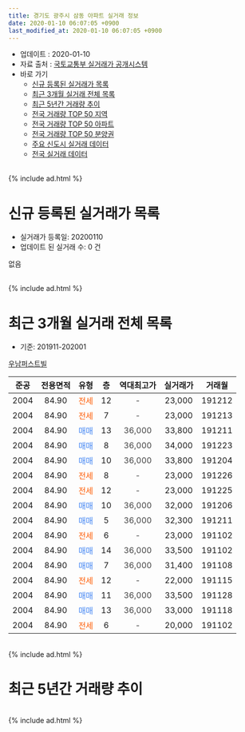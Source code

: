 ```yaml
---
title: 경기도 광주시 삼동 아파트 실거래 정보
date: 2020-01-10 06:07:05 +0900
last_modified_at: 2020-01-10 06:07:05 +0900
---
```


* 업데이트 : 2020-01-10
* 자료 출처 : [국토교통부 실거래가 공개시스템](http://rt.molit.go.kr)
* 바로 가기
    * [신규 등록된 실거래가 목록](#신규-등록된-실거래가-목록)
    * [최근 3개월 실거래 전체 목록](#최근-3개월-실거래-전체-목록)
    * [최근 5년간 거래량 추이](#최근-5년간-거래량-추이)
    * [전국 거래량 TOP 50 지역](https://inasie.github.io/apt-trade-info/최근-3개월-전국에서-가장-거래가-많이-발생한-지역)
    * [전국 거래량 TOP 50 아파트](https://inasie.github.io/apt-trade-info/최근-3개월-전국에서-가장-거래가-많이-발생한-아파트)
    * [전국 거래량 TOP 50 분양권](https://inasie.github.io/apt-trade-info/최근-3개월-전국에서-가장-거래가-많이-발생한-분양권)
    * [주요 신도시 실거래 데이터](https://inasie.github.io/apt-trade-info/주요-신도시)
    * [전국 실거래 데이터](https://inasie.github.io/apt-trade-info/전국)
<br>
{% include ad.html %}
<br>

# 신규 등록된 실거래가 목록
* 실거래가 등록일: 20200110
* 업데이트 된 실거래 수: 0 건

없음

<br>
{% include ad.html %}
<br>

# 최근 3개월 실거래 전체 목록
* 기준: 201911-202001


[우남퍼스트빌](https://search.naver.com/search.naver?query=%EA%B2%BD%EA%B8%B0%EB%8F%84+%EA%B4%91%EC%A3%BC%EC%8B%9C+%EC%82%BC%EB%8F%99+%EC%9A%B0%EB%82%A8%ED%8D%BC%EC%8A%A4%ED%8A%B8%EB%B9%8C)

|준공|전용면적|유형|층|역대최고가|실거래가|거래월|
|:---:|:---:|:---:|:---:|:---:|:---:|:---:|
|2004|84.90|<span style="color:#ff5a00">전세</span>|12|<span style="color:#444444">-</span>|23,000|191212|
|2004|84.90|<span style="color:#ff5a00">전세</span>|7|<span style="color:#444444">-</span>|23,000|191213|
|2004|84.90|<span style="color:#4285f3">매매</span>|13|<span style="color:#444444">36,000</span>|33,800|191211|
|2004|84.90|<span style="color:#4285f3">매매</span>|8|<span style="color:#444444">36,000</span>|34,000|191223|
|2004|84.90|<span style="color:#4285f3">매매</span>|10|<span style="color:#444444">36,000</span>|33,800|191204|
|2004|84.90|<span style="color:#ff5a00">전세</span>|8|<span style="color:#444444">-</span>|23,000|191226|
|2004|84.90|<span style="color:#ff5a00">전세</span>|12|<span style="color:#444444">-</span>|23,000|191225|
|2004|84.90|<span style="color:#4285f3">매매</span>|10|<span style="color:#444444">36,000</span>|32,000|191206|
|2004|84.90|<span style="color:#4285f3">매매</span>|5|<span style="color:#444444">36,000</span>|32,300|191211|
|2004|84.90|<span style="color:#ff5a00">전세</span>|6|<span style="color:#444444">-</span>|23,000|191102|
|2004|84.90|<span style="color:#4285f3">매매</span>|14|<span style="color:#444444">36,000</span>|33,500|191102|
|2004|84.90|<span style="color:#4285f3">매매</span>|7|<span style="color:#444444">36,000</span>|31,400|191108|
|2004|84.90|<span style="color:#ff5a00">전세</span>|12|<span style="color:#444444">-</span>|22,000|191115|
|2004|84.90|<span style="color:#4285f3">매매</span>|11|<span style="color:#444444">36,000</span>|33,500|191128|
|2004|84.90|<span style="color:#4285f3">매매</span>|13|<span style="color:#444444">36,000</span>|33,000|191118|
|2004|84.90|<span style="color:#ff5a00">전세</span>|6|<span style="color:#444444">-</span>|20,000|191102|


<br>
{% include ad.html %}
<br>

# 최근 5년간 거래량 추이


<div style="width:100%;">
    <canvas id="deal_progress" height="200"></canvas>
</div>

<script>
new Chart(document.getElementById("deal_progress"), {
    type: 'line',
    data: {
        labels: ['201501','201502','201503','201504','201505','201506','201507','201508','201509','201510','201511','201512','201601','201602','201603','201604','201605','201606','201607','201608','201609','201610','201611','201612','201701','201702','201703','201704','201705','201706','201707','201708','201709','201710','201711','201712','201801','201802','201803','201804','201805','201806','201807','201808','201809','201810','201811','201812','201901','201902','201903','201904','201905','201906','201907','201908','201909','201910','201911','201912','202001'],
        datasets: [{
            label: '매매',
            pointRadius: 1,
            data: [2, 4, 7, 1, 3, 4, 4, 2, 4, 5, 1, 1, 1, 1, 2, 3, 0, 3, 9, 7, 6, 2, 1, 0, 1, 0, 2, 0, 7, 2, 3, 0, 0, 3, 1, 3, 2, 2, 8, 4, 1, 2, 2, 6, 7, 4, 2, 1, 3, 0, 1, 2, 1, 3, 0, 2, 0, 3, 4, 5, 0],
            borderColor: "rgba(255, 201, 14, 1)",
            backgroundColor: "rgba(255, 201, 14, 0.5)",
            fill: false,
            lineTension: 0
        },{
            label: '전월세',
            pointRadius: 1,
            data: [10, 6, 3, 1, 2, 3, 2, 3, 4, 1, 6, 1, 2, 0, 1, 5, 1, 4, 3, 6, 2, 6, 2, 0, 5, 3, 3, 6, 2, 3, 3, 3, 6, 6, 1, 2, 3, 1, 3, 0, 2, 4, 5, 1, 1, 2, 4, 4, 3, 2, 5, 1, 4, 1, 1, 6, 3, 4, 3, 4, 0],
            borderColor: "rgba(0, 141, 185, 1)",
            backgroundColor: "rgba(0, 141, 185, 0.5)",
            fill: false,
            lineTension: 0
        }
        ]
    },
    options: {
        responsive: true,
        title: {
            display: false
        },
        tooltips: {
            mode: 'index',
            intersect: false
        },
        hover: {
            mode: 'nearest',
            intersect: true
        },
        scales: {
            xAxes: [{
                display: true,
                scaleLabel: {
                    display: true,
                    labelString: '년/월'
                }
            }],
            yAxes: [{
                display: true,
                ticks: {
                    suggestedMin: 0,
                },
                scaleLabel: {
                    display: true,
                    labelString: '실거래 수'
                }
            }]
        }
    }
});

</script>


<br>
{% include ad.html %}
<br>

